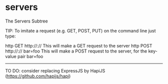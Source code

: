 # servers
The Servers Subtree

TIP: To imitate a request (e.g. GET, POST, PUT) on the command line just type:

http GET  http://<host>:<port>/<path>/<file>          This will make a GET  request to the server
http POST http://<host>:<port>/<path>/<file> bar=foo  This will make a POST request to the server, for the key-value pair bar=foo


---

TO DO: consider replacing ExpressJS by HapiJS (https://github.com/hapijs/hapi)
